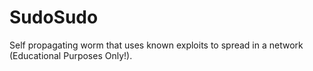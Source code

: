 # SudoSudo
Self propagating worm that uses known exploits to spread in a network (Educational Purposes Only!).
